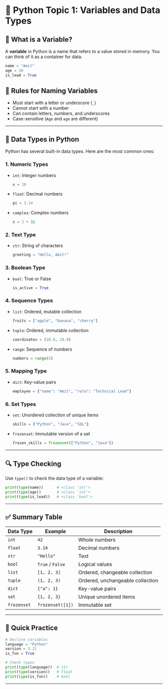 # 🐍 Python Topic 1: Variables and Data Types

## 📌 What is a Variable?

A **variable** in Python is a name that refers to a value stored in memory. You can think of it as a container for data.

```python
name = "Amit"
age = 30
is_lead = True
```

## 🧠 Rules for Naming Variables

- Must start with a letter or underscore (`_`)
- Cannot start with a number
- Can contain letters, numbers, and underscores
- Case-sensitive (`Age` and `age` are different)

---

## 🧮 Data Types in Python

Python has several built-in data types. Here are the most common ones:

### 1. Numeric Types
- `int`: Integer numbers  
  ```python
  x = 10
  ```
- `float`: Decimal numbers  
  ```python
  pi = 3.14
  ```
- `complex`: Complex numbers  
  ```python
  z = 2 + 3j
  ```

### 2. Text Type
- `str`: String of characters  
  ```python
  greeting = "Hello, Amit!"
  ```

### 3. Boolean Type
- `bool`: True or False  
  ```python
  is_active = True
  ```

### 4. Sequence Types
- `list`: Ordered, mutable collection  
  ```python
  fruits = ["apple", "banana", "cherry"]
  ```
- `tuple`: Ordered, immutable collection  
  ```python
  coordinates = (10.0, 20.0)
  ```
- `range`: Sequence of numbers  
  ```python
  numbers = range(5)
  ```

### 5. Mapping Type
- `dict`: Key-value pairs  
  ```python
  employee = {"name": "Amit", "role": "Technical Lead"}
  ```

### 6. Set Types
- `set`: Unordered collection of unique items  
  ```python
  skills = {"Python", "Java", "SQL"}
  ```
- `frozenset`: Immutable version of a set  
  ```python
  frozen_skills = frozenset(["Python", "Java"])
  ```

---

## 🔍 Type Checking

Use `type()` to check the data type of a variable:

```python
print(type(name))      # <class 'str'>
print(type(age))       # <class 'int'>
print(type(is_lead))   # <class 'bool'>
```

---

## ✅ Summary Table

| Data Type   | Example         | Description                     |
|-------------|-----------------|---------------------------------|
| `int`       | `42`            | Whole numbers                   |
| `float`     | `3.14`          | Decimal numbers                 |
| `str`       | `"Hello"`       | Text                            |
| `bool`      | `True` / `False`| Logical values                  |
| `list`      | `[1, 2, 3]`     | Ordered, changeable collection  |
| `tuple`     | `(1, 2, 3)`     | Ordered, unchangeable collection|
| `dict`      | `{"a": 1}`      | Key-value pairs                 |
| `set`       | `{1, 2, 3}`     | Unique unordered items          |
| `frozenset` | `frozenset([1])`| Immutable set                   |

---

## 🧪 Quick Practice

```python
# Declare variables
language = "Python"
version = 3.11
is_fun = True

# Check types
print(type(language))  # str
print(type(version))   # float
print(type(is_fun))    # bool
```

---
